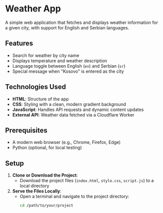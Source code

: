 # Weather App

A simple web application that fetches and displays weather information for a given city, with support for English and Serbian languages.

## Features
- Search for weather by city name
- Displays temperature and weather description
- Language toggle between English (`en`) and Serbian (`sr`)
- Special message when "Kosovo" is entered as the city

## Technologies Used
- **HTML**: Structure of the app
- **CSS**: Styling with a clean, modern gradient background
- **JavaScript**: Handles API requests and dynamic content updates
- **External API**: Weather data fetched via a Cloudflare Worker

## Prerequisites
- A modern web browser (e.g., Chrome, Firefox, Edge)
- Python (optional, for local testing)

## Setup
1. **Clone or Download the Project**:
   - Download the project files (`index.html`, `style.css`, `script.js`) to a local directory
2. **Serve the Files Locally**:
   - Open a terminal and navigate to the project directory:
     ```bash
     cd /path/to/your/project